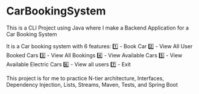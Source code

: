 # CarBookingSystem

This is a CLI Project using Java where I make a Backend Application for a Car Booking System

It is a Car booking system with 6 features:
1️⃣ - Book Car
2️⃣ - View All User Booked Cars
3️⃣ - View All Bookings
4️⃣ - View Available Cars
5️⃣ - View Available Electric Cars
6️⃣ - View all users
7️⃣ - Exit

This project is for me to practice N-tier architecture, Interfaces, Dependency Injection, Lists, Streams, Maven, Tests, and Spring Boot
